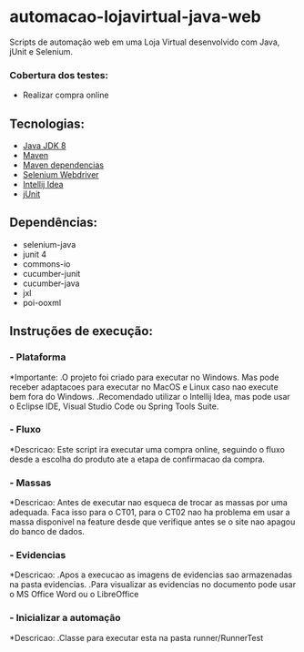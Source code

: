 # automacao-lojavirtual-java-web
Scripts de automação web em uma Loja Virtual desenvolvido com Java, jUnit e Selenium.

### Cobertura dos testes:  ###

* Realizar compra online

## Tecnologias:
* [Java JDK 8](https://www.oracle.com/br/java/technologies/javase-downloads.html)
* [Maven](https://maven.apache.org)
* [Maven dependencias](https://mvnrepository.com)
* [Selenium Webdriver](https://www.selenium.dev/projects/)
* [Intellij Idea](https://www.jetbrains.com/pt-br/idea/)
* [jUnit ](https://junit.org/junit5/)

## Dependências:
* selenium-java
* junit 4
* commons-io
* cucumber-junit
* cucumber-java
* jxl
* poi-ooxml

## Instruções de execução:

###  - Plataforma
*Importante: 
.O projeto foi criado para executar no Windows. Mas pode receber adaptacoes para executar no MacOS e Linux caso nao execute bem fora do Windows.
.Recomendado utilizar o Intellij Idea, mas pode usar o Eclipse IDE, Visual Studio Code ou Spring Tools Suite.

###  - Fluxo
*Descricao: Este script ira executar uma compra online, seguindo o fluxo desde a escolha do produto ate a etapa de confirmacao da compra.

###  - Massas
*Descricao: Antes de executar nao esqueca de trocar as massas por uma adequada. Faca isso para o CT01, para o CT02 nao ha 
problema em usar a massa disponivel na feature desde que verifique antes se o site nao apagou do banco de dados.

###  - Evidencias
*Descricao:
.Apos a execucao as imagens de evidencias sao armazenadas na pasta evidencias.
.Para visualizar as evidencias no documento pode usar o MS Office Word ou o LibreOffice

###  - Inicializar a automação
*Descricao: 
.Classe para executar esta na pasta runner/RunnerTest